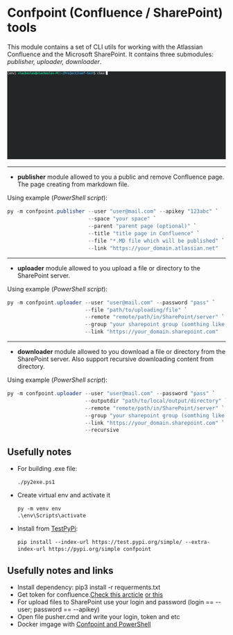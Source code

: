 # Confpoint (Confluence / SharePoint) tools

This module contains a set of CLI utils for working with the Atlassian Confluence and the Microsoft SharePoint.
It contains three submodules: *publisher, uploader, downloader*.

![console](https://github.com/Mcublog/confpoint/raw/master/doc/2022-03-13_18-44.gif)

----------------------------------------------------------------

* **publisher** module allowed to you a public and remove Confluence page. The page creating from markdown file.

Using example (*PowerShell script*):

```PowerShell
py -m confpoint.publisher --user "user@mail.com" --apikey "123abc" `
                          --space "your space" `
                          --parent "parent page (optional)" `
                          --title "title page in Confluence" `
                          --file "*.MD file which will be published" `
                          --link "https://your_domain.atlassian.net"
```

----------------------------------------------------------------

* **uploader** module allowed to you upload a file or directory to the SharePoint server.

Using example (*PowerShell script*):

```PowerShell
py -m confpoint.uploader --user "user@mail.com" --password "pass" `
                         --file "path/to/uploading/file" `
                         --remote "remote/path/in/SharePoint/server" `
                         --group "your sharepoint group (somthing like /sites/Team)" `
                         --link "https://your_domain.sharepoint.com"
```

----------------------------------------------------------------

* **downloader** module allowed to you download a file or directory from the SharePoint server. Also support recursive downloading content from directory.

Using example (*PowerShell script*):

```PowerShell
py -m confpoint.uploader --user "user@mail.com" --password "pass" `
                         --outputdir "path/to/local/output/directory" `
                         --remote "remote/path/in/SharePoint/server" `
                         --group "your sharepoint group (somthing like /sites/Team)" `
                         --link "https://your_domain.sharepoint.com" `
                         --recursive
```

## Usefully notes

* For building .exe file:

  ```terminal
  ./py2exe.ps1
  ```

* Create virtual env and activate it

  ```terminal
  py -m venv env
  .\env\Scripts\activate
  ```

* Install from [TestPyPi](https://test.pypi.org/):

  ```terminal
  pip install --index-url https://test.pypi.org/simple/ --extra-index-url https://pypi.org/simple confpoint
  ```

## Usefully notes and links

* Install dependency: pip3 install -r requerments.txt
* Get token for confluence.[Check this arcticle](https://docs.searchunify.com/Content/Content-Sources/Atlassian-Jira-Confluence-Authentication-Create-API-Token.htm) [or this](https://confluence.atlassian.com/enterprise/using-personal-access-tokens-1026032365.html)
* For upload files to SharePoint use your login and password (login == --user; password == --apikey)
* Open file pusher.cmd and write your login, token and etc
* Docker imgage with [Confpoint and PowerShell](https://github.com/Mcublog/confpoint-docker)
